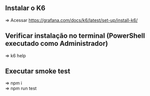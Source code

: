 ## Instalar o K6

=> Acessar https://grafana.com/docs/k6/latest/set-up/install-k6/

## Verificar instalação no terminal (PowerShell executado como Administrador)

=> k6 help

## Executar smoke test

=> npm i \
 => npm run test
